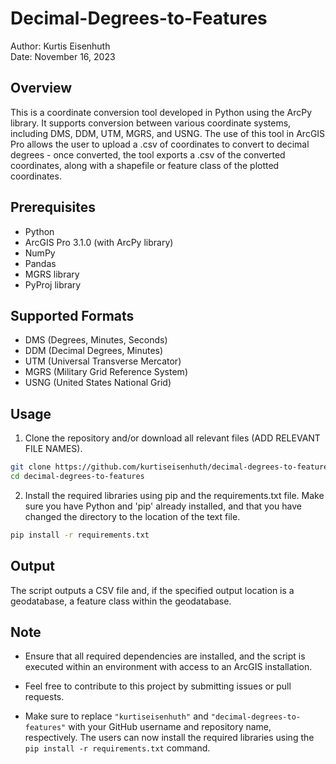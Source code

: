 # Decimal-Degrees-to-Features

Author: Kurtis Eisenhuth  
Date: November 16, 2023

## Overview

This is a coordinate conversion tool developed in Python using the ArcPy library. It supports conversion between various coordinate systems, including DMS, DDM, UTM, MGRS, and USNG. The use of this tool in ArcGIS Pro allows the user to upload a .csv of coordinates to convert to decimal degrees - once converted, the tool exports a .csv of the converted coordinates, along with a shapefile or feature class of the plotted coordinates. 

## Prerequisites

- Python
- ArcGIS Pro 3.1.0 (with ArcPy library)
- NumPy
- Pandas
- MGRS library
- PyProj library

## Supported Formats

- DMS (Degrees, Minutes, Seconds)
- DDM (Decimal Degrees, Minutes)
- UTM (Universal Transverse Mercator)
- MGRS (Military Grid Reference System)
- USNG (United States National Grid)

## Usage 

1. Clone the repository and/or download all relevant files (ADD RELEVANT FILE NAMES).

```bash
git clone https://github.com/kurtiseisenhuth/decimal-degrees-to-features.git
cd decimal-degrees-to-features
```
2. Install the required libraries using pip and the requirements.txt file. Make sure you have Python and 'pip' already installed, and that you have changed the directory to the location of the text file.

```bash
pip install -r requirements.txt
```

## Output
The script outputs a CSV file and, if the specified output location is a geodatabase, a feature class within the geodatabase.

## Note
- Ensure that all required dependencies are installed, and the script is executed within an environment with access to an ArcGIS installation.

- Feel free to contribute to this project by submitting issues or pull requests.

- Make sure to replace `"kurtiseisenhuth"` and `"decimal-degrees-to-features"` with your GitHub username and repository name, respectively. The users can now install the required libraries using the `pip install -r requirements.txt` command.




